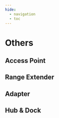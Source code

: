 ```yaml
---
hide:
  - navigation
  - toc
---
```


# Others

## Access Point

## Range Extender

## Adapter

## Hub & Dock
